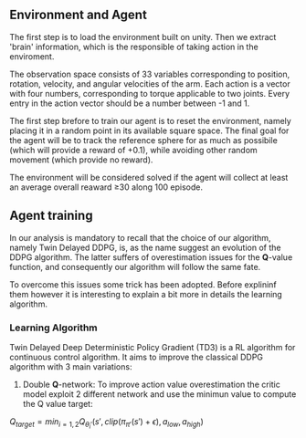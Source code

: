 ## Environment and Agent

The first step is to load the environment built on unity. Then we extract 'brain' information, which is the responsible of taking action in the enviroment.

The observation space consists of 33 variables corresponding to position, rotation, velocity, and angular velocities of the arm. Each action is a vector with four numbers, corresponding to torque applicable to two joints. Every entry in the action vector should be a number between -1 and 1.

The first step brefore to train our agent is to reset the environment, namely placing it in a random point in its available square space. The final goal for the agent will be to track the reference sphere for as much as possibile (which will provide a reward of +0.1), while avoiding other random movement (which provide no reward).

The environment will be considered solved if the agent will collect at least an average overall reaward &ge;30 along 100 episode.

## Agent training
In our analysis is mandatory to recall that the choice of our algorithm, namely Twin Delayed DDPG, is, as the name suggest an evolution of the DDPG algorithm. The latter suffers of overestimation issues for the **Q**-value function, and consequently our algorithm will follow the same fate.

To overcome this issues some trick has been adopted.
Before explininf them however it is interesting to explain a bit more in details the learning algorithm.

### Learning Algorithm
Twin Delayed Deep Deterministic Policy Gradient (TD3) is a RL algorithm for continuous control algorithm. It aims to improve the classical DDPG algorithm with 3 main variations:

1. Double **Q**-network: To improve action value overestimation the critic model exploit 2 different network and use the minimun value to compute the Q value target: 

$Q_{target} = min_{i=1,2}Q_{\theta_i'}(s', clip(\pi_{\pi'}(s')+\epsilon), a_{low}, a_{high})$
